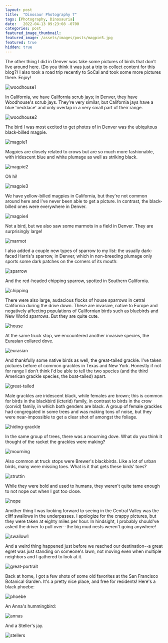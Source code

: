 ```yaml
---
layout: post
title:  "Dinosaur Photography 7"
tags: [Photography, Dinosauria]
date:   2022-04-13 09:23:08 -0700
categories: post
featured_image_thumbnail:
featured_image: /assets/images/posts/magpie3.jpg
featured: true
hidden: true
---
```


The other thing I did in Denver was take some pictures of birds that don't live around here. (Do you think it was just a trip to collect content for this blog?) I also took a road trip recently to SoCal and took some more pictures there. Enjoy!

![woodhouse1](/assets/images/posts/scrub-denver.jpg)

In California, we have California scrub jays; in Denver, they have Woodhouse's scrub jays. They're very similar, but California jays have a blue 'necklace' and only overlap in a very small part of their range.

![woodhouse2](/assets/images/posts/scrub2-denver.jpg)

The bird I was most excited to get photos of in Denver was the ubiquitous black-billed magpie.

![magpie1](/assets/images/posts/magpie1.jpg)

Magpies are closely related to crows but are so much more fashionable, with iridescent blue and white plumage as well as striking black.

![magpie2](/assets/images/posts/magpie2.jpg)

Oh hi!

![magpie3](/assets/images/posts/magpie3.jpg)

We have yellow-billed magpies in California, but they're not common around here and I've never been able to get a picture. In contrast, the black-billed ones were everywhere in Denver.

![magpie4](/assets/images/posts/magpie4.jpg)

Not a bird, but we also saw some marmots in a field in Denver. They are surprisingly large!

![marmot](/assets/images/posts/marmot-denver.jpg)

I also added a couple new types of sparrow to my list: the usually dark-faced Harris's sparrow, in Denver, which in non-breeding plumage only sports some dark patches on the corners of its mouth:

![sparrow](/assets/images/posts/sparrow-denver.jpg)

And the red-headed chipping sparrow, spotted in Southern California.

![chipping](/assets/images/posts/chipping.jpg)

There were also large, audacious flocks of house sparrows in cetral California during the drive down. These are invasive, native to Europe and negatively affecting populations of Californian birds such as bluebirds and New World sparrows. But they are quite cute.

![house](/assets/images/posts/house.jpg)

At the same truck stop, we encountered another invasive species, the Eurasian collared dove.

![eurasian](/assets/images/posts/eurasian.jpg)

And thankfully some native birds as well, the great-tailed grackle. I've taken pictures before of common grackles in Texas and New York. Honestly if not for range I don't think I'd be able to tell the two species (and the third American grackle species, the boat-tailed) apart.

![great-tailed](/assets/images/posts/greattailed.jpg)

Male grackles are iridescent black, while females are brown; this is common for birds in the blackbird (icterid) family, in contrast to birds in the crow (corvid) family, in which both genders are black. A group of female grackles had congregated in some trees and was making tons of noise, but they were near-impossible to get a clear shot of amongst the foliage.

![hiding-grackle](/assets/images/posts/hiding-grackle.jpg)

In the same group of trees, there was a mourning dove. What do you think it thought of the racket the grackles were making?

![mourning](/assets/images/posts/mourning.jpg)

Also common at truck stops were Brewer's blackbirds. Like a lot of urban birds, many were missing toes. What is it that gets these birds' toes?

![struttin](/assets/images/posts/struttin.jpg)

While they were bold and used to humans, they weren't quite tame enough to not nope out when I got too close.

![nope](/assets/images/posts/nope.jpg)

Another thing I was looking forward to seeing in the Central Valley was the cliff swallows in the underpasses. I apologize for the crappy pictures, but they were taken at eighty miles per hour. In hindsight, I probably should've asked the driver to pull over--the big mud nests weren't going anywhere!

![swallow1](/assets/images/posts/swallow1.jpg)

And a weird thing happened just before we reached our destination--a great egret was just standing on someone's lawn, not moving even when multiple neighbors and I gathered to look at it.

![great-portrait](/assets/images/posts/great-portrait.jpg)

Back at home, I got a few shots of some old favorites at the San Francisco Botanical Garden. It's a pretty nice place, and free for residents!  Here's a black phoebe:

![phoebe](/assets/images/posts/phoebe-garden.jpg)

An Anna's hummingbird:

![annas](/assets/images/posts/humming-garden1.jpg)

And a Steller's jay.

![stellers](/assets/images/posts/stellers-garden.jpg)